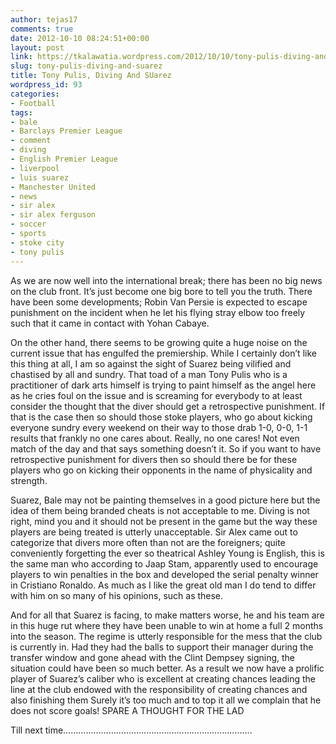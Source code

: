 ```yaml
---
author: tejas17
comments: true
date: 2012-10-10 08:24:51+00:00
layout: post
link: https://tkalawatia.wordpress.com/2012/10/10/tony-pulis-diving-and-suarez/
slug: tony-pulis-diving-and-suarez
title: Tony Pulis, Diving And SUarez
wordpress_id: 93
categories:
- Football
tags:
- bale
- Barclays Premier League
- comment
- diving
- English Premier League
- liverpool
- luis suarez
- Manchester United
- news
- sir alex
- sir alex ferguson
- soccer
- sports
- stoke city
- tony pulis
---
```


As we are now well into the international break; there has been no big news on the club front. It’s just become one big bore to tell you the truth. There have been some developments; Robin Van Persie is expected to escape punishment on the incident when he let his flying stray elbow too freely such that it came in contact with Yohan Cabaye.

On the other hand, there seems to be growing quite a huge noise on the current issue that has engulfed the premiership. While I certainly don’t like this thing at all, I am so against the sight of Suarez being vilified and chastised by all and sundry. That toad of a man Tony Pulis who is a practitioner of dark arts himself is trying to paint himself as the angel here as he cries foul on the issue and is screaming for everybody to at least consider the thought that the diver should get a retrospective punishment. If that is the case then so should those stoke players, who go about kicking everyone sundry every weekend on their way to those drab 1-0, 0-0, 1-1 results that frankly no one cares about. Really, no one cares! Not even match of the day and that says something doesn’t it. So if you want to have retrospective punishment for divers then so should there be for these players who go on kicking their opponents in the name of physicality and strength.

Suarez, Bale may not be painting themselves in a good picture here but the idea of them being branded cheats is not acceptable to me. Diving is not right, mind you and it should not be present in the game but the way these players are being treated is utterly unacceptable. Sir Alex came out to categorize that divers more often than not are the foreigners; quite conveniently forgetting the ever so theatrical Ashley Young is English, this is the same man who according to Jaap Stam, apparently used to encourage players to win penalties in the box and developed the serial penalty winner in Cristiano Ronaldo. As much as I like the great old man I do tend to differ with him on so many of his opinions, such as these.

And for all that Suarez is facing, to make matters worse, he and his team are in this huge rut where they have been unable to win at home a full 2 months into the season. The regime is utterly responsible for the mess that the club is currently in. Had they had the balls to support their manager during the transfer window and gone ahead with the Clint Dempsey signing, the situation could have been so much better. As a result we now have a prolific player of Suarez’s caliber who is excellent at creating chances leading the line at the club endowed with the responsibility of creating chances and also finishing them Surely it’s too much and to top it all we complain that he does not score goals! SPARE A THOUGHT FOR THE LAD

Till next time…………………………………………………………………
